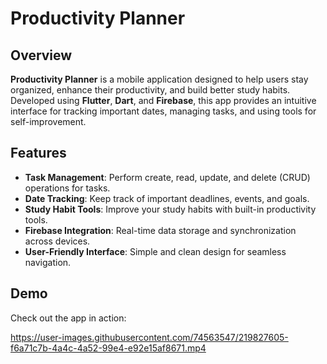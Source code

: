 # Productivity Planner

## Overview
**Productivity Planner** is a mobile application designed to help users stay organized, enhance their productivity, and build better study habits. Developed using **Flutter**, **Dart**, and **Firebase**, this app provides an intuitive interface for tracking important dates, managing tasks, and using tools for self-improvement.

## Features
- **Task Management**: Perform create, read, update, and delete (CRUD) operations for tasks.
- **Date Tracking**: Keep track of important deadlines, events, and goals.
- **Study Habit Tools**: Improve your study habits with built-in productivity tools.
- **Firebase Integration**: Real-time data storage and synchronization across devices.
- **User-Friendly Interface**: Simple and clean design for seamless navigation.

## Demo
Check out the app in action:

https://user-images.githubusercontent.com/74563547/219827605-f6a71c7b-4a4c-4a52-99e4-e92e15af8671.mp4
